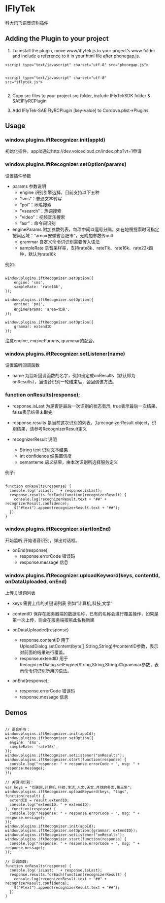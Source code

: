# IFlyTek

科大讯飞语音识别插件

## Adding the Plugin to your project
1. To install the plugin, move www/iflytek.js to your project's www folder and include a reference to it in your html file after phonegap.js.
<pre><code>&lt;script type="text/javascript" charset="utf-8" src="phonegap.js"></script>
&lt;script type="text/javascript" charset="utf-8" src="iflytek.js"></script>
</code></pre>

2. Copy src files to your project src folder, include IFlyTekSDK folder & SAEIFlyRCPlugin

3. Add ﻿IFlyTek-SAEIFlyRCPlugin [key-value] to Cordova.plist->Plugins

## Usage

### window.plugins.iftRecognizer.init(appId)

初始化插件，appId通过http://dev.voicecloud.cn/index.php?vt=1申请

### window.plugins.iftRecognizer.setOption(params)

设置插件参数

* params 参数说明
  * engine  识别引擎选择，目前支持以下五种
  * ”sms”：普通文本转写
  * “poi”：地名搜索
  * ”vsearch”：热词搜索
  * ”video”：视频音乐搜索
  * ”asr”：命令词识别
* engineParams  附加参数列表，每项中间以逗号分隔，如在地图搜索时可指定搜索区域：”area=安徽省合肥市”，无附加参数传null
  * grammar 自定义命令词识别需要传入语法
  * sampleRate  录音采样率，支持rate8k、rate11k、rate16k、rate22k四种，默认为rate16k

例如:
<pre><code>
window.plugins.iftRecognizer.setOption({
    engine: 'sms',
    sampleRate: 'rate16k',
});
 
window.plugins.iftRecognizer.setOption({
    engine: 'poi',
    engineParams: 'area=北京',
});
 
window.plugins.iftRecognizer.setOption({
    grammar: extendID
});
</code></pre>
注意engine, engineParams, grammar的配合。

### window.plugins.iftRecognizer.setListener(name)

设置监听回调函数

* name 为监听回调函数的名字，例如设定成onResults（默认即为onResults），当语音识别一轮结束后，会回调该方法。

### function onResults(response);

* response.isLast 为是否是最后一次识别的状态表示, true表示最后一次结果，false表示结果未取完
* response.results 是当前这次识别的列表，为recognizerResult object，识别结果，请参考RecognizerResult定义

* recognizerResult 说明
  * String text 识别文本结果
  * int confidence  结果置信度
  * semanteme 语义结果，由本次识别所选择服务定义

例子:
<pre><code>
function onResults(response) {
  console.log('isLast: ' + response.isLast);
  response.results.forEach(function(recognizerResult) {
    console.log(recognizerResult.text + "##" + recognizerResult.confidence);
    $("#text").append(recognizerResult.text + "##");
  })  
}
</code></pre>

### window.plugins.iftRecognizer.start(onEnd)

开始监听,开始语音识别，弹出对话框。

* onEnd(response);
  * response.errorCode 错误码
  * response.message 信息

### window.plugins.iftRecognizer.uploadKeyword(keys, contentId, onDataUploaded, onEnd)

上传关键词列表

* keys  需要上传的关键词列表 例如”计算机,科技,文学”
* contentID 保存在服务器端的数据名称，已有的名称会进行覆盖操作，如果是第一次上传，则会在服务端按照此名称新建

* onDataUploaded(response)
  * response.contentID 用于UploadDialog.setContent(byte[],String,String)中contentID参数，表示对前面的结果进行覆盖。
  * response.extendID 用于RecognizerDialog.setEngine(String,String,String)中grammar参数，表示命令词识别所用的语法。

* onEnd(response);
  * response.errorCode 错误码
  * response.message 信息

## Demos
<pre><code>
// 语音听写：
window.plugins.iftRecognizer.init(appId);
window.plugins.iftRecognizer.setOption({
  engine: 'sms',
  sampleRate: 'rate16k',
}); 
window.plugins.iftRecognizer.setListener("onResults");
window.plugins.iftRecognizer.start(function(response) {
  console.log("response: " + response.errorCode + ", msg: " + response.message);
});

// 关键词识别：
var keys = "互联网,计算机,科技,生活,人文,天文,月球的多面,第三集";
window.plugins.iftRecognizer.uploadKeyword(keys, "tags", function(result) {
  extendID = result.extendID;
  console.log("extendID: " + extendID);
}, function(response) {
  console.log("response: " + response.errorCode + ", msg: " + response.message);
});
window.plugins.iftRecognizer.init(appId);
window.plugins.iftRecognizer.setOption({grammar: extendID});
window.plugins.iftRecognizer.setListener("onResults");
window.plugins.iftRecognizer.start(function(response) {
  console.log("response: " + response.errorCode + ", msg: " + response.message);
});

// 回调函数:
function onResults(response) {
  console.log('isLast: ' + response.isLast);
  response.results.forEach(function(recognizerResult) {
    console.log(recognizerResult.text + "##" + recognizerResult.confidence);
    $("#text").append(recognizerResult.text + "##");
  })
}
</pre></code>